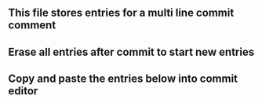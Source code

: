 ## This file stores entries for a multi line commit comment
## Erase all entries after commit to start new entries
## Copy and paste the entries below into commit editor
